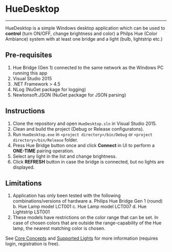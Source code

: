 # HueDesktop
- - - -
HueDesktop is a simple Windows desktop application which can be used to **control** (turn ON/OFF, change brightness and color) a Philps Hue (Color Ambiance) system with at least one bridge and a light (bulb, lightstrip etc.)

## Pre-requisites
1. Hue Bridge (Gen 1) connected to the same network as the Windows PC running this app
2. Visual Studio 2015
3. .NET Framework > 4.5
4. NLog (NuGet package for logging)
5. Newtonsoft.JSON (NuGet package for JSON parsing)

## Instructions
1. Clone the repository and open `HueDesktop.sln` in Visual Studio 2015.
2. Clean and build the project (Debug or Release configuratons).
3. Run `HueDesktop.exe` in `<project directory>/bin/Debug` or `<project directory>/bin/Release` folder.
4. Press Hue Bridge button once and click **Connect** in UI to perform a **ONE-TIME** pairing operation.
5. Select any light in the list and change brightness. 
6. Click **REFRESH** button in case the bridge is connected, but no lights are displayed.

## Limitations
1. Application has only been tested with the following combinations/versions of hardware
 a. Philips Hue Bridge Gen 1 (round)
 b. Hue Lamp model LCT001
 c. Hue Lamp model LCT007
 d. Hue Lightstrip LST001
2. These models have restrictions on the color range that can be set. In case of chosen colors that are 
outside the range-capability of the Hue lamp, the nearest matching color is chosen.

See [Core Concepts](https://www.developers.meethue.com/documentation/core-concepts) and [Supported Lights](https://www.developers.meethue.com/documentation/supported-lights) for more information (requires login, registration is free).
